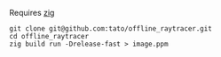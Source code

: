 Requires [zig](https://ziglang.org/)
```
git clone git@github.com:tato/offline_raytracer.git
cd offline_raytracer
zig build run -Drelease-fast > image.ppm
```
